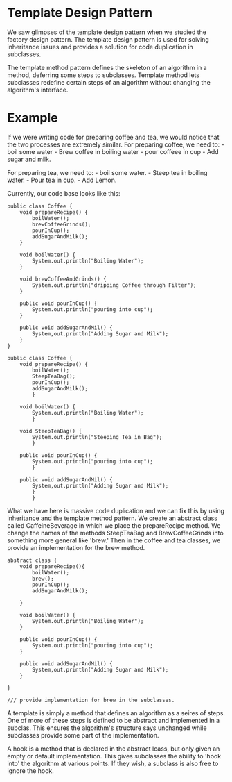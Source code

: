 # Template Design Pattern

We saw glimpses of the template design pattern when we studied the factory design pattern. The template design pattern is used for solving inheritance issues and provides a solution for code duplication in subclasses. 

The template method pattern defines the skeleton of an algorithm in a method, deferring some steps to subclasses. Template method lets subclasses redefine certain steps of an algorithm without changing the algorithm's interface.

# Example

If we were writing code for preparing coffee and tea, we would notice that the two processes are extremely similar.
For preparing coffee, we need to:
    - boil some water
    - Brew coffee in boiling water
    - pour coffeee in cup
    - Add sugar and milk.

For preparing tea, we need to:
    - boil some water.
    - Steep tea in boiling water.
    - Pour tea in cup.
    - Add Lemon.
    
Currently, our code base looks like this:
    
    public class Coffee {
        void prepareRecipe() {
            boilWater();
            brewCoffeeGrinds();
            pourInCup();
            addSugarAndMilk();
        }
        
        void boilWater() {
            System.out.println("Boiling Water");
        }
        
        void brewCoffeeAndGrinds() {
            System.out.println("dripping Coffee through Filter");
        }
        
        public void pourInCup() {
            System.out.println("pouring into cup");
        }
        
        public void addSugarAndMil() {
            System,out.println("Adding Sugar and Milk");
        }
    }
    
    public class Coffee {
        void prepareRecipe() {
            boilWater();
            SteepTeaBag();
            pourInCup();
            addSugarAndMilk();
            }
    
        void boilWater() {
            System.out.println("Boiling Water");
            }
    
        void SteepTeaBag() {
            System.out.println("Steeping Tea in Bag");
            }
    
        public void pourInCup() {
            System.out.println("pouring into cup");
            }
    
        public void addSugarAndMil() {
            System,out.println("Adding Sugar and Milk");
            }
            }

What we have here is massive code duplication and we can fix this by using inheritance and the template method pattern. We create an abstract class called CaffeineBeverage in which we place the prepareRecipe method. We change the names of the methods SteepTeaBag and BrewCoffeeGrinds into something more general like 'brew.' Then in the coffee and tea classes, we provide an implementation for the brew method.

    abstract class {
        void prepareRecipe(){ 
            boilWater();
            brew();
            pourInCup();
            addSugarAndMilk();

        }
        
        void boilWater() {
            System.out.println("Boiling Water");
        }
        
        public void pourInCup() {
            System.out.println("pouring into cup");
        }
        
        public void addSugarAndMil() {
            System,out.println("Adding Sugar and Milk");
        }

    }

    /// provide implementation for brew in the subclasses.

A template is simply a method that defines an algorithm as a seires of steps. One of more of these steps is defined to be abstract and implemented in a subclas. This ensures the algorithm's structure says unchanged while subclasses provide some part of the implementation.

A hook is a method that is declared in the abstract lcass, but only given an empty or default implementation. This gives subclasses the ability to 'hook into' the algorithm at various points. If they wish, a subclass is also free to ignore the hook.
